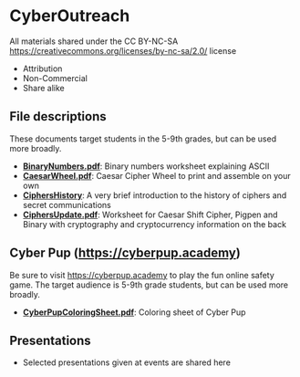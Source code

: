 # CyberOutreach 

All materials shared under the CC BY-NC-SA https://creativecommons.org/licenses/by-nc-sa/2.0/ license
  - Attribution 
  - Non-Commercial 
  - Share alike

## File descriptions
These documents target students in the 5-9th grades, but can be used more broadly.
- **[BinaryNumbers.pdf](https://github.com/shannonbeck/CyberOutreach/blob/main/Binary%20Numbers.pdf)**: Binary numbers worksheet explaining ASCII 
- **[CaesarWheel.pdf](https://github.com/shannonbeck/CyberOutreach/blob/main/CaesarWheel.pdf)**: Caesar Cipher Wheel to print and assemble on your own
- **[CiphersHistory](https://github.com/shannonbeck/CyberOutreach/blob/main/CiphersHistory.pdf)**: A very brief introduction to the history of ciphers and secret communications
- **[CiphersUpdate.pdf](https://github.com/shannonbeck/CyberOutreach/blob/main/CiphersUpdate.pdf)**: Worksheet for Caesar Shift Cipher, Pigpen and Binary with cryptography and cryptocurrency information on the back

## Cyber Pup (https://cyberpup.academy) 
Be sure to visit https://cyberpup.academy to play the fun online safety game. The target audience is 5-9th grade students, but can be used more broadly.
- **[CyberPupColoringSheet.pdf](https://github.com/shannonbeck/CyberOutreach/blob/main/CyberPupColoringSheet.pdf)**: Coloring sheet of Cyber Pup

## Presentations
- Selected presentations given at events are shared here

